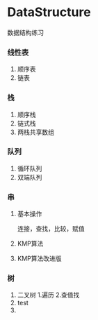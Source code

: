# DataStructure
数据结构练习



### 线性表

1. 顺序表
2. 链表

### 栈

1. 顺序栈
2. 链式栈
3. 两栈共享数组

### 队列

1. 循环队列
2. 双端队列

### 串

1. 基本操作

   连接，查找，比较，赋值

2. KMP算法

3. KMP算法改进版

### 树
1. 二叉树
 1.遍历
  2.查值找
2. test
3. 

